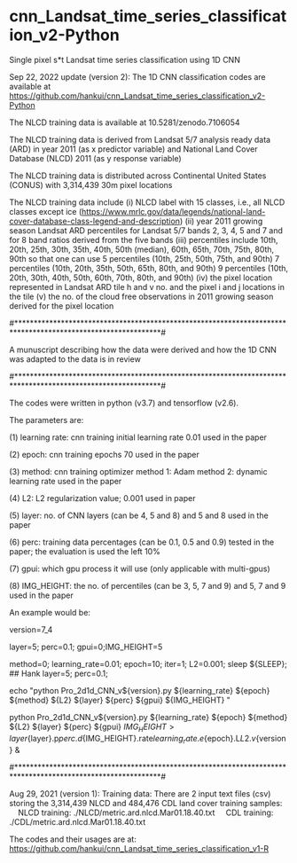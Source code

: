 # cnn_Landsat_time_series_classification_v2-Python

Single pixel s*t Landsat time series classification using 1D CNN

Sep 22, 2022 update (version 2): 
The 1D CNN classification codes are available at https://github.com/hankui/cnn_Landsat_time_series_classification_v2-Python

The NLCD training data is available at 10.5281/zenodo.7106054

The NLCD training data is derived from Landsat 5/7 analysis ready data (ARD) in year 2011 (as x predictor variable) and National Land Cover Database (NLCD) 2011 (as y response variable)

The NLCD training data is distributed across Continental United States (CONUS) with 3,314,439 30m pixel locations

The NLCD training data include (i) NLCD label with 15 classes, i.e., all NLCD classes except ice (https://www.mrlc.gov/data/legends/national-land-cover-database-class-legend-and-description)
	(ii) year 2011 growing season Landsat ARD percentiles for Landsat 5/7 bands 2, 3, 4, 5 and 7 and for 8 band ratios derived from the five bands 
	(iii) percentiles include 10th, 20th, 25th, 30th, 35th, 40th, 50th (median), 60th, 65th, 70th, 75th, 80th, 90th so that 
		one can use 5 percentiles (10th, 25th, 50th, 75th, and 90th)
					7 percentiles (10th, 20th, 35th, 50th, 65th, 80th, and 90th)
					9 percentiles (10th, 20th, 30th, 40th, 50th, 60th, 70th, 80th, and 90th)
	(iv) the pixel location represented in Landsat ARD tile h and v no. and the pixel i and j locations in the tile
	(v) the no. of the cloud free observations in 2011 growing season derived for the pixel location
  

#*************************************************************************************************************#

A munuscript describing how the data were derived and how the 1D CNN was adapted to the data is in review 


#*************************************************************************************************************#

The codes were written in python (v3.7) and tensorflow (v2.6). 

The parameters are:

(1) learning rate: cnn training initial learning rate 0.01 used in the paper 

(2) epoch: cnn training epochs 70 used in the paper 

(3) method: cnn training optimizer method 1: Adam method 2: dynamic learning rate used in the paper

(4) L2: L2 regularization value; 0.001 used in paper 

(5) layer: no. of CNN layers (can be 4, 5 and 8) and 5 and 8 used in the paper

(6) perc: training data percentages (can be 0.1, 0.5 and 0.9) tested in the paper; the evaluation is used the left 10% 

(7) gpui: which gpu process it will use (only applicable with multi-gpus) 

(8) IMG_HEIGHT: the no. of percentiles (can be 3, 5, 7 and 9) and 5, 7 and 9 used in the paper 

An example would be: 

version=7_4 

layer=5; perc=0.1; gpui=0;IMG_HEIGHT=5

method=0; learning_rate=0.01;   epoch=10; iter=1; L2=0.001; sleep ${SLEEP}; ## Hank layer=5; perc=0.1; 

echo "python Pro_2d1d_CNN_v${version}.py ${learning_rate} ${epoch} ${method} ${L2} ${layer} ${perc} ${gpui} ${IMG_HEIGHT} "

python Pro_2d1d_CNN_v${version}.py ${learning_rate} ${epoch} ${method} ${L2} ${layer} ${perc} ${gpui} ${IMG_HEIGHT} > layer${layer}.p${perc}.d${IMG_HEIGHT}.rate${learning_rate}.e${epoch}.L${L2}.v${version} & 


#*************************************************************************************************************#

Aug 29, 2021 (version 1): 
Training data: There are 2 input text files (csv) storing the 3,314,439 NLCD and 484,476 CDL land cover training samples:
    NLCD training: ./NLCD/metric.ard.nlcd.Mar01.18.40.txt
    CDL training: ./CDL/metric.ard.nlcd.Mar01.18.40.txt

The codes and their usages are at: 
	https://github.com/hankui/cnn_Landsat_time_series_classification_v1-R
